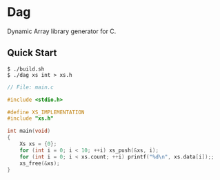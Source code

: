 # Dag
Dynamic Array library generator for C.

## Quick Start
```console
$ ./build.sh
$ ./dag xs int > xs.h
```

```c
// File: main.c

#include <stdio.h>

#define XS_IMPLEMENTATION
#include "xs.h"

int main(void)
{
    Xs xs = {0};
    for (int i = 0; i < 10; ++i) xs_push(&xs, i);
    for (int i = 0; i < xs.count; ++i) printf("%d\n", xs.data[i]);;
    xs_free(&xs);
}
```
